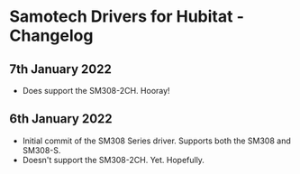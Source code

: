 # Samotech Drivers for Hubitat - Changelog

## 7th January 2022

- Does support the SM308-2CH. Hooray!

## 6th January 2022

- Initial commit of the SM308 Series driver. Supports both the SM308 and SM308-S.
- Doesn't support the SM308-2CH. Yet. Hopefully.

